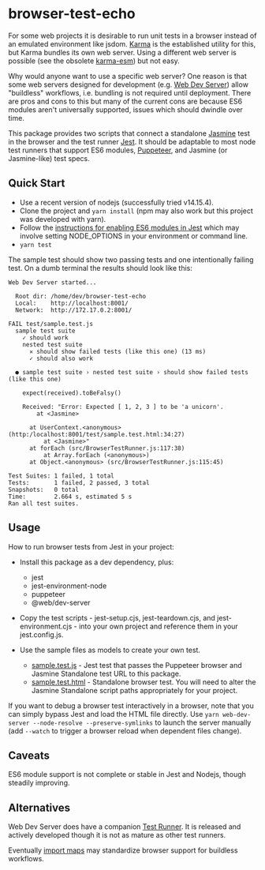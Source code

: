 # browser-test-echo
For some web projects it is desirable to run unit tests in a browser instead
of an emulated environment like jsdom.
[Karma](https://karma-runner.github.io/latest/index.html) is the established
utility for this, but Karma bundles its own web server. Using a different
web server is possible (see the obsolete
[karma-esm](https://github.com/open-wc/open-wc/tree/master/packages/karma-esm))
but not easy.

Why would anyone want to use a specific web server? One reason is that some
web servers designed for development (e.g.
[Web Dev Server](https://modern-web.dev/docs/dev-server/overview/))
allow "buildless" workflows, i.e. bundling is not required until deployment.
There are pros and cons to this but many of the current cons are because
ES6 modules aren't universally supported, issues which should dwindle over
time.

This package provides two scripts that connect a standalone
[Jasmine](https://jasmine.github.io/pages/docs_home.html)
test in the browser and the test runner
[Jest](https://jestjs.io/).
It should be adaptable to most node test runners that support ES6 modules,
[Puppeteer](https://developers.google.com/web/tools/puppeteer),
and Jasmine (or Jasmine-like) test specs.

## Quick Start
* Use a recent version of nodejs (successfully tried v14.15.4).
* Clone the project and `yarn install` (npm may also work but this project
was developed with yarn).
* Follow the
[instructions for enabling ES6 modules in Jest](https://jestjs.io/docs/en/ecmascript-modules)
which may involve setting NODE_OPTIONS in your environment or command line.
* `yarn test`

The sample test should show two passing tests and one intentionally
failing test. On a dumb terminal the results should look like this:
```
Web Dev Server started...

  Root dir: /home/dev/browser-test-echo
  Local:    http://localhost:8001/
  Network:  http://172.17.0.2:8001/

FAIL test/sample.test.js
  sample test suite
    ✓ should work
    nested test suite
      ✕ should show failed tests (like this one) (13 ms)
      ✓ should also work

  ● sample test suite › nested test suite › should show failed tests (like this one)

    expect(received).toBeFalsy()

    Received: "Error: Expected [ 1, 2, 3 ] to be 'a unicorn'.
        at <Jasmine>

      at UserContext.<anonymous> (http:/localhost:8001/test/sample.test.html:34:27)
          at <Jasmine>"
      at forEach (src/BrowserTestRunner.js:117:38)
          at Array.forEach (<anonymous>)
      at Object.<anonymous> (src/BrowserTestRunner.js:115:45)

Test Suites: 1 failed, 1 total
Tests:       1 failed, 2 passed, 3 total
Snapshots:   0 total
Time:        2.664 s, estimated 5 s
Ran all test suites.
```

## Usage
How to run browser tests from Jest in your project:

* Install this package as a dev dependency, plus:
   * jest
   * jest-environment-node
   * puppeteer
   * @web/dev-server

* Copy the test scripts - 
jest-setup.cjs, jest-teardown.cjs, and jest-environment.cjs -
into your own project and reference them in your jest.config.js.

* Use the sample files as models to create your own test.
   * [sample.test.js](https://github.com/rhashimoto/browser-test-echo/blob/master/test/sample.test.js) - Jest test that passes the Puppeteer browser and Jasmine Standalone test URL to this package.
   * [sample.test.html](https://github.com/rhashimoto/browser-test-echo/blob/master/test/sample.test.html) - Standalone browser test. You will need to alter the Jasmine Standalone script paths appropriately for your project.

If you want to debug a browser test interactively in a browser, note that
you can simply bypass Jest and load the HTML file directly. Use
`yarn web-dev-server --node-resolve --preserve-symlinks`
to launch the server manually (add `--watch` to trigger a browser
reload when dependent files change).

## Caveats
ES6 module support is not complete or stable in Jest and Nodejs,
though steadily improving.

## Alternatives
Web Dev Server does have a companion
[Test Runner](https://modern-web.dev/docs/test-runner/overview/).
It is released and actively developed though it is not as mature as other
test runners.

Eventually [import maps](https://github.com/WICG/import-maps)
may standardize browser support for buildless workflows.
